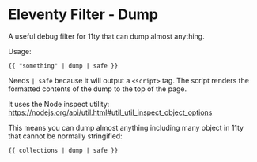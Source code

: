 # Eleventy Filter - Dump

A useful debug filter for 11ty that can dump almost anything. 

Usage: 

```
{{ "something" | dump | safe }}
```

Needs `| safe` because it will output a `<script>` tag. The script renders the formatted contents of the dump to the top of the page.

It uses the Node inspect utility: https://nodejs.org/api/util.html#util_util_inspect_object_options

This means you can dump almost anything including many object in 11ty that cannot be normally stringified:

```
{{ collections | dump | safe }}
```
